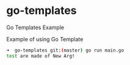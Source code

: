 # go-templates
Go Templates Example

Example of using Go Template

```bash
➜  go-templates git:(master) go run main.go
test are made of New Arg!
```

